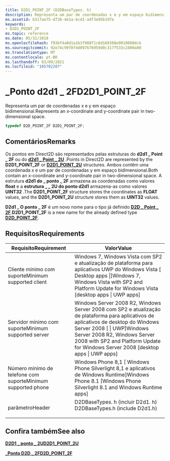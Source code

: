 ```yaml
---
title: D2D1_POINT_2F (D2DBaseTypes. h)
description: Representa um par de coordenadas x e y em espaço bidimensional. | D2D1_POINT_2F (D2DBaseTypes. h)
ms.assetid: b317ae75-d738-4e1a-bcd1-adf3e95b197e
keywords:
- D2D1_POINT_2F
ms.topic: reference
ms.date: 05/31/2018
ms.openlocfilehash: f93bf4a0d1a1b3f988f1c6d168388e9910080dcb
ms.sourcegitcommit: 92e74c99f8f4d097676959d0c317f533c2400a80
ms.translationtype: MT
ms.contentlocale: pt-BR
ms.lasthandoff: 03/09/2021
ms.locfileid: "105782207"
---
```

# <a name="d2d1_point_2f"></a><span data-ttu-id="70fdd-105">\_Ponto d2d1 \_ 2F</span><span class="sxs-lookup"><span data-stu-id="70fdd-105">D2D1\_POINT\_2F</span></span>

<span data-ttu-id="70fdd-106">Representa um par de coordenadas x e y em espaço bidimensional.</span><span class="sxs-lookup"><span data-stu-id="70fdd-106">Represents an x-coordinate and y-coordinate pair in two-dimensional space.</span></span>


```C++
typedef D2D_POINT_2F D2D1_POINT_2F;
```



## <a name="remarks"></a><span data-ttu-id="70fdd-107">Comentários</span><span class="sxs-lookup"><span data-stu-id="70fdd-107">Remarks</span></span>

<span data-ttu-id="70fdd-108">Os pontos em Direct2D são representados pelas estruturas do **d2d1 \_ Point \_ 2F** ou do [**d2d1 \_ Point \_ 2U**](d2d1-point-2u.md) .</span><span class="sxs-lookup"><span data-stu-id="70fdd-108">Points in Direct2D are represented by the **D2D1\_POINT\_2F** or [**D2D1\_POINT\_2U**](d2d1-point-2u.md) structures.</span></span> <span data-ttu-id="70fdd-109">Ambos contêm uma coordenada x e um par de coordenadas y em espaço bidimensional.</span><span class="sxs-lookup"><span data-stu-id="70fdd-109">Both contain an x-coordinate and y-coordinate pair in two-dimensional space.</span></span> <span data-ttu-id="70fdd-110">A estrutura **d2d1 do \_ ponto \_ 2F** armazena as coordenadas como valores **float** e a **estrutura \_ \_ 2U do ponto d2d1** armazena-as como valores **UINT32** .</span><span class="sxs-lookup"><span data-stu-id="70fdd-110">The **D2D1\_POINT\_2F** structure stores the coordinates as **FLOAT** values, and the **D2D1\_POINT\_2U** structure stores them as **UINT32** values.</span></span>

<span data-ttu-id="70fdd-111">**D2d1 \_ O ponto \_ 2F** é um novo nome para o tipo já definido [**D2D \_ Point \_ 2F**](/windows/desktop/api/dcommon/ns-dcommon-d2d_point_2f).</span><span class="sxs-lookup"><span data-stu-id="70fdd-111">**D2D1\_POINT\_2F** is a new name for the already defined type [**D2D\_POINT\_2F**](/windows/desktop/api/dcommon/ns-dcommon-d2d_point_2f).</span></span>

## <a name="requirements"></a><span data-ttu-id="70fdd-112">Requisitos</span><span class="sxs-lookup"><span data-stu-id="70fdd-112">Requirements</span></span>



| <span data-ttu-id="70fdd-113">Requisito</span><span class="sxs-lookup"><span data-stu-id="70fdd-113">Requirement</span></span> | <span data-ttu-id="70fdd-114">Valor</span><span class="sxs-lookup"><span data-stu-id="70fdd-114">Value</span></span> |
|-------------------------------------|------------------------------------------------------------------------------------------------------------------------------------------|
| <span data-ttu-id="70fdd-115">Cliente mínimo com suporte</span><span class="sxs-lookup"><span data-stu-id="70fdd-115">Minimum supported client</span></span><br/> | <span data-ttu-id="70fdd-116">Windows 7, Windows Vista com SP2 e atualização de plataforma para aplicativos UWP do Windows Vista \[ Desktop apps \|\]</span><span class="sxs-lookup"><span data-stu-id="70fdd-116">Windows 7, Windows Vista with SP2 and Platform Update for Windows Vista \[desktop apps \| UWP apps\]</span></span><br/>                          |
| <span data-ttu-id="70fdd-117">Servidor mínimo com suporte</span><span class="sxs-lookup"><span data-stu-id="70fdd-117">Minimum supported server</span></span><br/> | <span data-ttu-id="70fdd-118">Windows Server 2008 R2, Windows Server 2008 com SP2 e atualização de plataforma para aplicativos de aplicativos de desktop do Windows Server 2008 \[ \| UWP\]</span><span class="sxs-lookup"><span data-stu-id="70fdd-118">Windows Server 2008 R2, Windows Server 2008 with SP2 and Platform Update for Windows Server 2008 \[desktop apps \| UWP apps\]</span></span><br/> |
| <span data-ttu-id="70fdd-119">Número mínimo de telefone com suporte</span><span class="sxs-lookup"><span data-stu-id="70fdd-119">Minimum supported phone</span></span><br/>  | <span data-ttu-id="70fdd-120">Windows Phone 8,1 \[ Windows Phone Silverlight 8,1 e aplicativos de Windows Runtime\]</span><span class="sxs-lookup"><span data-stu-id="70fdd-120">Windows Phone 8.1 \[Windows Phone Silverlight 8.1 and Windows Runtime apps\]</span></span><br/>                                                  |
| <span data-ttu-id="70fdd-121">parâmetro</span><span class="sxs-lookup"><span data-stu-id="70fdd-121">Header</span></span><br/>                   | <dl> <span data-ttu-id="70fdd-122"><dt>D2DBaseTypes. h (incluir D2d1. h)</dt></span><span class="sxs-lookup"><span data-stu-id="70fdd-122"><dt>D2DBaseTypes.h (include D2d1.h)</dt></span></span> </dl>                               |



## <a name="see-also"></a><span data-ttu-id="70fdd-123">Confira também</span><span class="sxs-lookup"><span data-stu-id="70fdd-123">See also</span></span>

<dl> <dt>

[<span data-ttu-id="70fdd-124">**D2D1 \_ ponto \_ 2U**</span><span class="sxs-lookup"><span data-stu-id="70fdd-124">**D2D1\_POINT\_2U**</span></span>](/windows/desktop/Direct2D/d2d1-point-2u)
</dt> <dt>

[<span data-ttu-id="70fdd-125">**\_Ponto D2D \_ 2F**</span><span class="sxs-lookup"><span data-stu-id="70fdd-125">**D2D\_POINT\_2F**</span></span>](/windows/desktop/api/dcommon/ns-dcommon-d2d_point_2f)
</dt> </dl>

 

